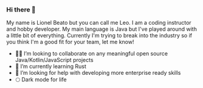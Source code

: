 ### Hi there 👋

<!--
**LionelBeato/lionelbeato** is a ✨ _special_ ✨ repository because its `README.md` (this file) appears on your GitHub profile.

Here are some ideas to get you started:

- 🔭 I’m currently working on ...
- 🌱 I’m currently learning ...
- 👯 I’m looking to collaborate on ...
- 🤔 I’m looking for help with ...
- 💬 Ask me about ...
- 📫 How to reach me: ...
- 😄 Pronouns: ...
- ⚡ Fun fact: ...
-->

My name is Lionel Beato but you can call me Leo. I am a coding instructor and hobby developer. My main language is Java but I've played around with a little bit of everything. Currently I'm trying to break into the industry so if you think I'm a good fit for your team, let me know! 

- 👯‍♀️ I’m looking to collaborate on any meaningful open source Java/Kotlin/JavaScript projects
- 🌱 I’m currently learning Rust
- 🤔 I’m looking for help with developing more enterprise ready skills
- 🌕 Dark mode for life


